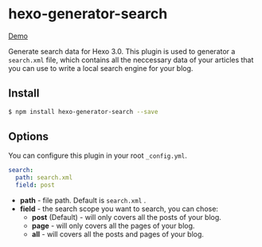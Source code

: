 # hexo-generator-search

[Demo](http://wzpan.github.io/hexo-theme-freemind/404.html)

Generate search data for Hexo 3.0. This plugin is used to generator a `search.xml` file, which contains all the neccessary data of your articles that you can use to write a local search engine for your blog.

## Install

``` bash
$ npm install hexo-generator-search --save
```

## Options

You can configure this plugin in your root `_config.yml`.

``` yaml
search:
  path: search.xml
  field: post
```

- **path** - file path. Default is `search.xml` .
- **field** - the search scope you want to search, you can chose:
  * **post** (Default) - will only covers all the posts of your blog.
  * **page** - will only covers all the pages of your blog.
  * **all** - will covers all the posts and pages of your blog.

